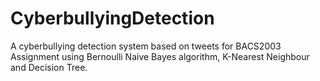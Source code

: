 # CyberbullyingDetection
A cyberbullying detection system based on tweets for BACS2003 Assignment using Bernoulli Naive Bayes algorithm, K-Nearest Neighbour and Decision Tree.
